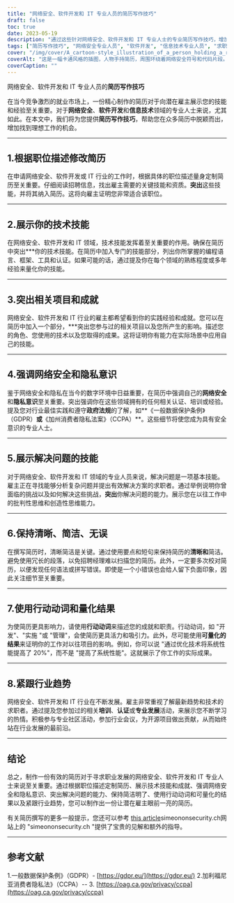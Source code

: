 ```yaml
---
title: "网络安全、软件开发和 IT 专业人员的简历写作技巧"
draft: false
toc: true
date: 2023-05-19
description: "通过这些针对网络安全、软件开发和 IT 专业人士的专业简历写作技巧，增加您找到理想工作的机会。"
tags: ["简历写作技巧", "网络安全专业人员", "软件开发", "信息技术专业人员", "求职", "职业建议", "技术技能", "项目亮点", "网络安全意识", "解题技巧", "行业趋势", "专业发展", "遵守 GDPR", "CCPA 法规", "就业市场", "简历优化", "求职信", "简历技巧", "求职策略", "职业发展"]
cover: "/img/cover/A_cartoon-style_illustration_of_a_person_holding_a_resume.png"
coverAlt: "这是一幅卡通风格的插图，人物手持简历，周围环绕着网络安全符号和代码片段。"
coverCaption: ""
---
```


网络安全、软件开发和 IT 专业人员的**简历写作技巧**

在当今竞争激烈的就业市场上，一份精心制作的简历对于向潜在雇主展示您的技能和经验至关重要。对于**网络安全**、**软件开发**和**信息技术**领域的专业人士来说，尤其如此。在本文中，我们将为您提供**简历写作技巧**，帮助您在众多简历中脱颖而出，增加找到理想工作的机会。

______

## 1.根据职位描述修改简历

在申请网络安全、软件开发或 IT 行业的工作时，根据具体的职位描述量身定制简历至关重要。仔细阅读招聘信息，找出雇主需要的关键技能和资质。**突出**这些技能，并将其纳入简历。这将向雇主证明您非常适合该职位。

______

## 2.展示你的技术技能

在网络安全、软件开发和 IT 领域，技术技能发挥着至关重要的作用。确保在简历中突出***你的技术技能。在简历中加入专门的技能部分，列出你所掌握的编程语言、框架、工具和认证。如果可能的话，通过提及你在每个领域的熟练程度或多年经验来量化你的技能。

______

## 3.突出相关项目和成就

网络安全、软件开发和 IT 行业的雇主都希望看到你的实践经验和成就。您可以在简历中加入一个部分，***突出您参与过的相关项目以及您所产生的影响。描述您的角色、您使用的技术以及您取得的成果。这将证明你有能力在实际场景中应用自己的技能。

______

## 4.强调网络安全和隐私意识

鉴于网络安全和隐私在当今的数字环境中日益重要，在简历中强调自己的**网络安全**和**隐私意识**至关重要。突出强调你在这些领域拥有的任何相关认证、培训或经验。提及您对行业最佳实践和遵守**政府法规**的了解，如**《一般数据保护条例》（GDPR）**或**《加州消费者隐私法案》（CCPA）**。这些细节将使您成为具有安全意识的专业人士。

______

## 5.展示解决问题的技能

对于网络安全、软件开发和 IT 领域的专业人员来说，解决问题是一项基本技能。雇主正在寻找能够分析复杂问题并提出有效解决方案的求职者。通过举例说明你曾面临的挑战以及如何解决这些挑战，**突出**你解决问题的能力。展示您在以往工作中的批判性思维和创造性思维能力。

______

## 6.保持清晰、简洁、无误

在撰写简历时，清晰简洁是关键。通过使用要点和短句来保持简历的**清晰和**简洁。避免使用冗长的段落，以免招聘经理难以扫描您的简历。此外，一定要多次校对简历，以便发现任何语法或拼写错误。即使是一个小错误也会给人留下负面印象，因此关注细节至关重要。

______

## 7.使用行动动词和量化结果

为使简历更具影响力，请使用**行动动词**来描述您的成就和职责。行动动词，如 "开发"、"实施 "或 "管理"，会使简历更具活力和吸引力。此外，尽可能使用**可量化的结果**来证明你的工作对以往项目的影响。例如，你可以说 "通过优化技术将系统性能提高了 20%"，而不是 "提高了系统性能"。这就展示了你工作的实际成果。

______

## 8.紧跟行业趋势

网络安全、软件开发和 IT 行业在不断发展。雇主非常重视了解最新趋势和技术的求职者。通过提及您参加过的相关**培训**、**认证**或**专业发展**活动，来展示您不断学习的热情。积极参与专业社区活动，参加行业会议，为开源项目做出贡献，从而始终站在行业发展的最前沿。

______

## 结论

总之，制作一份有效的简历对于寻求职业发展的网络安全、软件开发和 IT 专业人士来说至关重要。通过根据职位描述定制简历、展示技术技能和成就、强调网络安全和隐私意识、突出解决问题的能力、保持简洁明了、使用行动动词和可量化的结果以及紧跟行业趋势，您可以制作出一份让潜在雇主眼前一亮的简历。

有关简历撰写的更多一般提示，您还可以参考 [this article](https://simeononsecurity.ch/other/tips-for-writing-a-great-resume/)simeononsecurity.ch网站上的 "simeononsecurity.ch "提供了宝贵的见解和额外的指导。

______

## 参考文献

1.一般数据保护条例》（GDPR）- [https://gdpr.eu/](https://gdpr.eu/)
2.加利福尼亚消费者隐私法》（CCPA）-- 3. [https://oag.ca.gov/privacy/ccpa](https://oag.ca.gov/privacy/ccpa)


